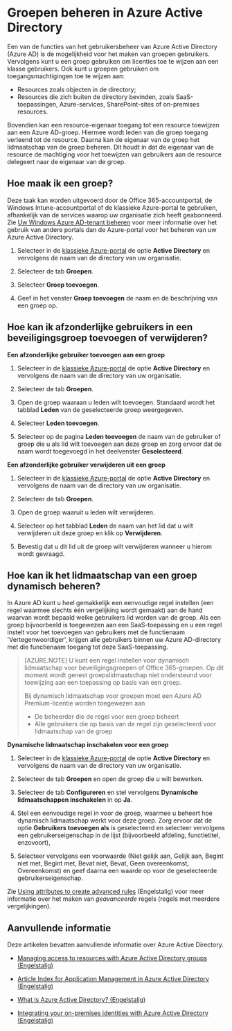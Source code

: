 <properties
   pageTitle="Managing groups in Azure Active Directory | Microsoft Azure"
   description="How to create and manage groups to manage Azure users using Azure Active Directory."
   services="active-directory"
   documentationCenter=""
   authors="curtand"
   manager="stevenpo"
   editor=""/>

<tags
   ms.service="active-directory"
   ms.workload="identity"
   ms.tgt_pltfrm="na"
   ms.devlang="na"
   ms.topic="get-started-article"
   ms.date="05/26/2016"
   ms.author="curtand"/>


# Groepen beheren in Azure Active Directory

Een van de functies van het gebruikersbeheer van Azure Active Directory (Azure AD) is de mogelijkheid voor het maken van groepen gebruikers. Vervolgens kunt u een groep gebruiken om licenties toe te wijzen aan een klasse gebruikers. Ook kunt u groepen gebruiken om toegangsmachtigingen toe te wijzen aan:

- Resources zoals objecten in de directory;
- Resources die zich buiten de directory bevinden, zoals SaaS-toepassingen, Azure-services, SharePoint-sites of on-premises resources.

Bovendien kan een resource-eigenaar toegang tot een resource toewijzen aan een Azure AD-groep. Hiermee wordt leden van die groep toegang verleend tot de resource. Daarna kan de eigenaar van de groep het lidmaatschap van de groep beheren. Dit houdt in dat de eigenaar van de resource de machtiging voor het toewijzen van gebruikers aan de resource delegeert naar de eigenaar van de groep.

## Hoe maak ik een groep?

Deze taak kan worden uitgevoerd door de Office 365-accountportal, de Windows Intune-accountportal of de klassieke Azure-portal te gebruiken, afhankelijk van de services waarop uw organisatie zich heeft geabonneerd. Zie [Uw Windows Azure AD-tenant beheren](active-directory-administer.md) voor meer informatie over het gebruik van andere portals dan de Azure-portal voor het beheren van uw Azure Active Directory.

1. Selecteer in de [klassieke Azure-portal](https://manage.windowsazure.com) de optie **Active Directory** en vervolgens de naam van de directory van uw organisatie.

2. Selecteer de tab **Groepen**.

3. Selecteer **Groep toevoegen**.

4. Geef in het venster **Groep toevoegen** de naam en de beschrijving van een groep op.


## Hoe kan ik afzonderlijke gebruikers in een beveiligingsgroep toevoegen of verwijderen?

**Een afzonderlijke gebruiker toevoegen aan een groep**

1. Selecteer in de [klassieke Azure-portal](https://manage.windowsazure.com) de optie **Active Directory** en vervolgens de naam van de directory van uw organisatie.

2. Selecteer de tab **Groepen**.

3. Open de groep waaraan u leden wilt toevoegen. Standaard wordt het tabblad **Leden** van de geselecteerde groep weergegeven.

4. Selecteer **Leden toevoegen**.

5. Selecteer op de pagina **Leden toevoegen** de naam van de gebruiker of groep die u als lid wilt toevoegen aan deze groep en zorg ervoor dat de naam wordt toegevoegd in het deelvenster **Geselecteerd**.


**Een afzonderlijke gebruiker verwijderen uit een groep**

1. Selecteer in de [klassieke Azure-portal](https://manage.windowsazure.com) de optie **Active Directory** en vervolgens de naam van de directory van uw organisatie.

2. Selecteer de tab **Groepen**.

3. Open de groep waaruit u leden wilt verwijderen.

4. Selecteer op het tabblad **Leden** de naam van het lid dat u wilt verwijderen uit deze groep en klik op **Verwijderen**.

6. Bevestig dat u dit lid uit de groep wilt verwijderen wanneer u hierom wordt gevraagd.


## Hoe kan ik het lidmaatschap van een groep dynamisch beheren?

In Azure AD kunt u heel gemakkelijk een eenvoudige regel instellen (een regel waarmee slechts één vergelijking wordt gemaakt) aan de hand waarvan wordt bepaald welke gebruikers lid worden van de groep. Als een groep bijvoorbeeld is toegewezen aan een SaaS-toepassing en u een regel instelt voor het toevoegen van gebruikers met de functienaam 'Vertegenwoordiger', krijgen alle gebruikers binnen uw Azure AD-directory met die functienaam toegang tot deze SaaS-toepassing.

> [AZURE.NOTE] U kunt een regel instellen voor dynamisch lidmaatschap voor beveiligingsgroepen of Office 365-groepen. Op dit moment wordt genest groepslidmaatschap niet ondersteund voor toewijzing aan een toepassing op basis van een groep.
>
> Bij dynamisch lidmaatschap voor groepen moet een Azure AD Premium-licentie worden toegewezen aan
>
> - De beheerder die de regel voor een groep beheert
> - Alle gebruikers die op basis van de regel zijn geselecteerd voor lidmaatschap van de groep

**Dynamische lidmaatschap inschakelen voor een groep**

1. Selecteer in de [klassieke Azure-portal](https://manage.windowsazure.com) de optie **Active Directory** en vervolgens de naam van de directory van uw organisatie.

2. Selecteer de tab **Groepen** en open de groep die u wilt bewerken.

3. Selecteer de tab **Configureren** en stel vervolgens **Dynamische lidmaatschappen inschakelen** in op **Ja**.

4. Stel een eenvoudige regel in voor de groep, waarmee u beheert hoe dynamisch lidmaatschap werkt voor deze groep. Zorg ervoor dat de optie **Gebruikers toevoegen als** is geselecteerd en selecteer vervolgens een gebruikerseigenschap in de lijst (bijvoorbeeld afdeling, functietitel, enzovoort),

5. Selecteer vervolgens een voorwaarde (Niet gelijk aan, Gelijk aan, Begint niet met, Begint met, Bevat niet, Bevat, Geen overeenkomst, Overeenkomst) en geef daarna een waarde op voor de geselecteerde gebruikerseigenschap.

Zie [Using attributes to create advanced rules](active-directory-accessmanagement-groups-with-advanced-rules.md) (Engelstalig) voor meer informatie over het maken van *geavanceerde* regels (regels met meerdere vergelijkingen).

## Aanvullende informatie

Deze artikelen bevatten aanvullende informatie over Azure Active Directory.

* [Managing access to resources with Azure Active Directory groups (Engelstalig)](active-directory-manage-groups.md)

* [Article Index for Application Management in Azure Active Directory (Engelstalig)](active-directory-apps-index.md)

* [What is Azure Active Directory? (Engelstalig)](active-directory-whatis.md)

* [Integrating your on-premises identities with Azure Active Directory (Engelstalig)](active-directory-aadconnect.md)



<!---HONumber=Jun16_HO2-->


